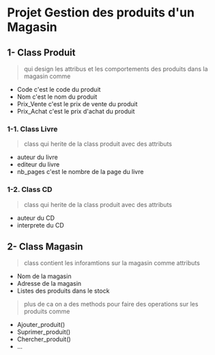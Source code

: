 # Projet Gestion des produits d'un Magasin
## 1- Class Produit 
  > qui design les attribus et les comportements des produits dans la magasin comme
  - Code c'est le code du produit 
  - Nom c'est le nom du produit
  - Prix_Vente c'est le prix de vente du produit
  - Prix_Achat c'est le prix d'achat du produit

### 1-1. Class Livre
  > class qui herite de la class produit avec des attributs 
  - auteur du livre
  - editeur du livre
  - nb_pages c'est le nombre de la page du livre
### 1-2. Class CD
  > class qui herite de la class produit avec des attributs
  - auteur du CD
  - interprete du CD
## 2- Class Magasin
  > class contient les inforamtions sur la magasin comme attributs
  - Nom de la magasin
  - Adresse de la magasin
  - Listes des produits dans le stock
  > plus de ca on a des methods pour faire des operations sur les produits comme
  - Ajouter_produit()
  - Suprimer_produit()
  - Chercher_produit()
  - ...